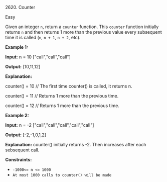2620\. Counter

Easy

Given an integer `n`, return a `counter` function. This `counter` function initially returns `n` and then returns 1 more than the previous value every subsequent time it is called (`n`, `n + 1`, `n + 2`, etc).

**Example 1:**

**Input:** n = 10 ["call","call","call"]

**Output:** [10,11,12]

**Explanation:** 

counter() = 10 // The first time counter() is called, it returns n. 

counter() = 11 // Returns 1 more than the previous time. 

counter() = 12 // Returns 1 more than the previous time.

**Example 2:**

**Input:** n = -2 ["call","call","call","call","call"]

**Output:** [-2,-1,0,1,2]

**Explanation:** counter() initially returns -2. Then increases after each sebsequent call.

**Constraints:**

*   `-1000<= n <= 1000`
*   `At most 1000 calls to counter() will be made`